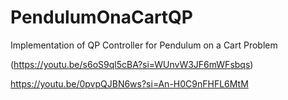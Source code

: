 # PendulumOnaCartQP
Implementation of QP Controller for Pendulum on a Cart Problem

(https://youtu.be/s6oS9ql5cBA?si=WUnvW3JF6mWFsbqs)



https://youtu.be/0pvpQJBN6ws?si=An-H0C9nFHFL6MtM
